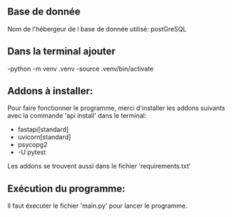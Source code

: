 ## Base de donnée

Nom de l'hébergeur de l base de donnée utilisé: postGreSQL

## Dans la terminal ajouter
-python -m venv .venv
-source .venv/bin/activate

## Addons à installer:

Pour faire fonctionner le programme, merci d'installer les addons suivants avec la commande 'api install' dans le terminal:

- fastapi[standard]
- uvicorn[standard]
- psycopg2
- -U pytest

Les addons se trouvent aussi dans le fichier 'requirements.txt'

## Exécution du programme:

Il faut éxecuter le fichier 'main.py' pour lancer le programme.
